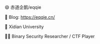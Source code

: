 😄 赤道企鹅/eqqie

📕 Blog: https://eqqie.cn/

🏫 Xidian University

🧑‍💻 Binary Security Researcher / CTF Player
